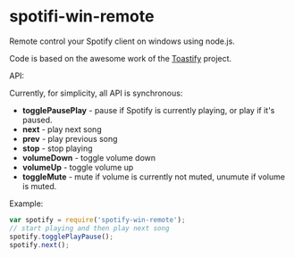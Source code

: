 spotifi-win-remote
======================

Remote control your Spotify client on windows using node.js.

Code is based on the awesome work of the <a href="https://toastify.codeplex.com/">Toastify</a> project.

API:

Currently, for simplicity, all API is synchronous:

 - **togglePausePlay** -  pause if Spotify is currently playing, or play if it's paused.
 - **next** - play next song
 - **prev** - play previous song
 - **stop** - stop playing
 - **volumeDown** - toggle volume down
 - **volumeUp** - toggle volume up
 - **toggleMute** - mute if volume is currently not muted, unumute if volume is muted.

 Example:
 
 ```javascript
 var spotify = require('spotify-win-remote');
 // start playing and then play next song
 spotify.togglePlayPause();
 spotify.next();
 ```
